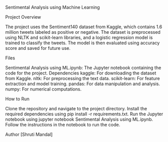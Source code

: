 Sentimental Analysis using Machine Learning

Project Overview

The project uses the Sentiment140 dataset from Kaggle, which contains 1.6 million tweets labeled as positive or negative. The dataset is preprocessed using 
NLTK and scikit-learn libraries, and a logistic regression model is trained to classify the tweets. The model is then evaluated using accuracy score and saved 
for future use.

Files

Sentimental Analysis using ML.ipynb: The Jupyter notebook containing the code for the project.
Dependencies
kaggle: For downloading the dataset from Kaggle.
nltk: For preprocessing the text data.
scikit-learn: For feature extraction and model training.
pandas: For data manipulation and analysis.
numpy: For numerical computations.

How to Run

Clone the repository and navigate to the project directory.
Install the required dependencies using pip install -r requirements.txt.
Run the Jupyter notebook using jupyter notebook Sentimental Analysis using ML.ipynb.
Follow the instructions in the notebook to run the code.
    

Author
[Shruti Mandal]
